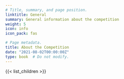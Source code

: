 ```yaml
---
# Title, summary, and page position.
linktitle: General
summary: General information about the competition
weight: 5
icon: info
icon_pack: fas

# Page metadata.
title: About the Competition
date: "2021-08-02T00:00:00Z"
type: book  # Do not modify.
---
```

{{< list_children >}}
